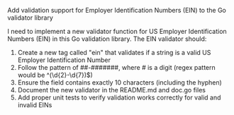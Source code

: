 
Add validation support for Employer Identification Numbers (EIN) to the Go validator library

I need to implement a new validator function for US Employer Identification Numbers (EIN) in this Go validation library. The EIN validator should:

1. Create a new tag called "ein" that validates if a string is a valid US Employer Identification Number
2. Follow the pattern of ##-#######, where # is a digit (regex pattern would be ^(\d{2}-\d{7})$)
3. Ensure the field contains exactly 10 characters (including the hyphen)
4. Document the new validator in the README.md and doc.go files
5. Add proper unit tests to verify validation works correctly for valid and invalid EINs
